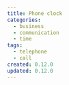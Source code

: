 ```yaml
---
title: Phone clock
categories:
  - business
  - communication
  - time
tags:
  - telephone
  - call
created: 0.12.0
updated: 0.12.0
---
```

